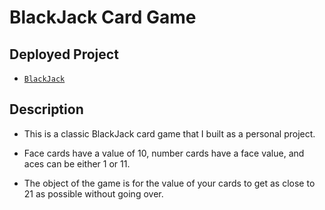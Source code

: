 # BlackJack Card Game

## Deployed Project

* [`BlackJack`](https://tutchings.github.io/blackjack/)

## Description

* This is a classic BlackJack card game that I built as a personal project.

* Face cards have a value of 10, number cards have a face value, and aces can be either 1 or 11.

* The object of the game is for the value of your cards to get as close to 21 as possible without going over.

